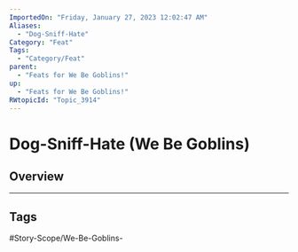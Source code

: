 ```yaml
---
ImportedOn: "Friday, January 27, 2023 12:02:47 AM"
Aliases:
  - "Dog-Sniff-Hate"
Category: "Feat"
Tags:
  - "Category/Feat"
parent:
  - "Feats for We Be Goblins!"
up:
  - "Feats for We Be Goblins!"
RWtopicId: "Topic_3914"
---
```

# Dog-Sniff-Hate (We Be Goblins)
## Overview

---
## Tags
#Story-Scope/We-Be-Goblins-

